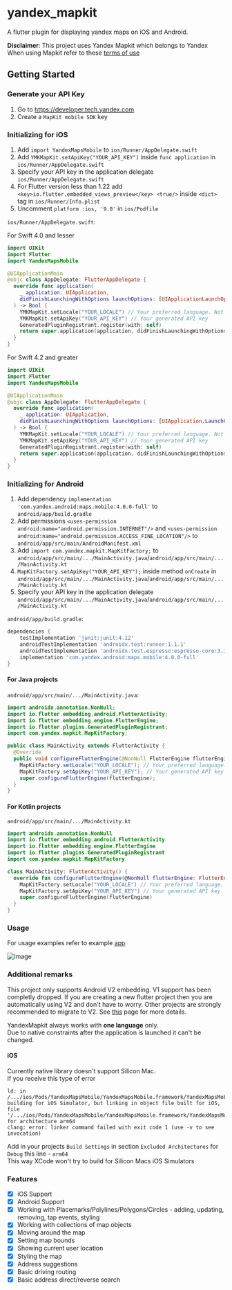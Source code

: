 # yandex_mapkit

A flutter plugin for displaying yandex maps on iOS and Android.

__Disclaimer__: This project uses Yandex Mapkit which belongs to Yandex  
When using Mapkit refer to these [terms of use](https://tech.yandex.com/maps/doc/mapkit/3.x/concepts/conditions-docpage/)

## Getting Started

### Generate your API Key

1. Go to https://developer.tech.yandex.com
2. Create a `MapKit mobile SDK` key

### Initializing for iOS

1. Add `import YandexMapsMobile` to `ios/Runner/AppDelegate.swift`
2. Add `YMKMapKit.setApiKey("YOUR_API_KEY")` inside `func application` in `ios/Runner/AppDelegate.swift`
3. Specify your API key in the application delegate `ios/Runner/AppDelegate.swift`
4. For Flutter version less than 1.22 add `<key>io.flutter.embedded_views_preview</key> <true/>` inside `<dict>` tag in `ios/Runner/Info.plist`
5. Uncomment `platform :ios, '9.0'` in `ios/Podfile`

`ios/Runner/AppDelegate.swift`:

For Swift 4.0 and lesser

```swift
import UIKit
import Flutter
import YandexMapsMobile

@UIApplicationMain
@objc class AppDelegate: FlutterAppDelegate {
  override func application(
    _ application: UIApplication,
    didFinishLaunchingWithOptions launchOptions: [UIApplicationLaunchOptionsKey: Any]?
  ) -> Bool {
    YMKMapKit.setLocale("YOUR_LOCALE") // Your preferred language. Not required, defaults to system language
    YMKMapKit.setApiKey("YOUR_API_KEY") // Your generated API key
    GeneratedPluginRegistrant.register(with: self)
    return super.application(application, didFinishLaunchingWithOptions: launchOptions)
  }
}
```

For Swift 4.2 and greater

```swift
import UIKit
import Flutter
import YandexMapsMobile

@UIApplicationMain
@objc class AppDelegate: FlutterAppDelegate {
  override func application(
    _ application: UIApplication,
    didFinishLaunchingWithOptions launchOptions: [UIApplication.LaunchOptionsKey: Any]?
  ) -> Bool {
    YMKMapKit.setLocale("YOUR_LOCALE") // Your preferred language. Not required, defaults to system language
    YMKMapKit.setApiKey("YOUR_API_KEY") // Your generated API key
    GeneratedPluginRegistrant.register(with: self)
    return super.application(application, didFinishLaunchingWithOptions: launchOptions)
  }
}
```

### Initializing for Android

1. Add dependency `implementation 'com.yandex.android:maps.mobile:4.0.0-full'` to `android/app/build.gradle`
2. Add permissions `<uses-permission android:name="android.permission.INTERNET"/>` and `<uses-permission android:name="android.permission.ACCESS_FINE_LOCATION"/>` to `android/app/src/main/AndroidManifest.xml`
3. Add `import com.yandex.mapkit.MapKitFactory;` to `android/app/src/main/.../MainActivity.java`/`android/app/src/main/.../MainActivity.kt`
4. `MapKitFactory.setApiKey("YOUR_API_KEY");` inside method `onCreate` in `android/app/src/main/.../MainActivity.java`/`android/app/src/main/.../MainActivity.kt`
5. Specify your API key in the application delegate `android/app/src/main/.../MainActivity.java`/`android/app/src/main/.../MainActivity.kt`

`android/app/build.gradle`:

```groovy
dependencies {
    testImplementation 'junit:junit:4.12'
    androidTestImplementation 'androidx.test:runner:1.1.1'
    androidTestImplementation 'androidx.test.espresso:espresso-core:3.1.1'
    implementation 'com.yandex.android:maps.mobile:4.0.0-full'
}
```

#### For Java projects

`android/app/src/main/.../MainActivity.java`:

```java
import androidx.annotation.NonNull;
import io.flutter.embedding.android.FlutterActivity;
import io.flutter.embedding.engine.FlutterEngine;
import io.flutter.plugins.GeneratedPluginRegistrant;
import com.yandex.mapkit.MapKitFactory;

public class MainActivity extends FlutterActivity {
  @Override
  public void configureFlutterEngine(@NonNull FlutterEngine flutterEngine) {
    MapKitFactory.setLocale("YOUR_LOCALE"); // Your preferred language. Not required, defaults to system language
    MapKitFactory.setApiKey("YOUR_API_KEY"); // Your generated API key
    super.configureFlutterEngine(flutterEngine);
  }
}
```

#### For Kotlin projects

`android/app/src/main/.../MainActivity.kt`

```kotlin
import androidx.annotation.NonNull
import io.flutter.embedding.android.FlutterActivity
import io.flutter.embedding.engine.FlutterEngine
import io.flutter.plugins.GeneratedPluginRegistrant
import com.yandex.mapkit.MapKitFactory

class MainActivity: FlutterActivity() {
  override fun configureFlutterEngine(@NonNull flutterEngine: FlutterEngine) {
    MapKitFactory.setLocale("YOUR_LOCALE") // Your preferred language. Not required, defaults to system language
    MapKitFactory.setApiKey("YOUR_API_KEY") // Your generated API key
    super.configureFlutterEngine(flutterEngine)
  }
}
```

### Usage

For usage examples refer to example [app](https://github.com/Unact/yandex_mapkit/tree/master/example)

![image](https://user-images.githubusercontent.com/8961745/100362969-26e23880-300d-11eb-9529-6ab36beffa51.png)

### Additional remarks

This project only supports Android V2 embedding. V1 support has been completly dropped.
If you are creating a new flutter project then you are automatically using V2 and don't have to worry.
Other projects are strongly recommended to migrate to V2. See [this](https://github.com/flutter/flutter/wiki/Upgrading-pre-1.12-Android-projects) page for more details.

YandexMapkit always works with __one language__ only.  
Due to native constraints after the application is launched it can't be changed.

#### iOS

Currently native library doesn't support Silicon Mac.  
If you receive this type of error

```text
ld: in /.../ios/Pods/YandexMapsMobile/YandexMapsMobile.framework/YandexMapsMobile(YMKRouteView_Binding.mm.o), building for iOS Simulator, but linking in object file built for iOS, file '/.../ios/Pods/YandexMapsMobile/YandexMapsMobile.framework/YandexMapsMobile' for architecture arm64
clang: error: linker command failed with exit code 1 (use -v to see invocation)
```

Add in your projects `Build Settings` in section `Excluded Architectures` for `Debug` this line - `arm64`  
This way XCode won't try to build for Silicon Macs iOS Simulators

### Features

- [X] iOS Support
- [X] Android Support
- [X] Working with Placemarks/Polylines/Polygons/Circles - adding, updating, removing, tap events, styling
- [X] Working with collections of map objects
- [X] Moving around the map
- [X] Setting map bounds
- [X] Showing current user location
- [X] Styling the map
- [X] Address suggestions
- [X] Basic driving routing
- [X] Basic address direct/reverse search
